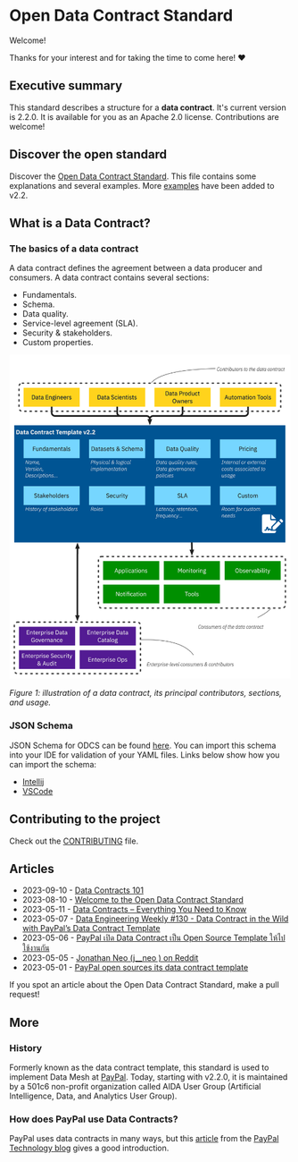 # Open Data Contract Standard

Welcome! 

Thanks for your interest and for taking the time to come here! ❤️

## Executive summary
This standard describes a structure for a **data contract**. It's current version is 2.2.0. It is available for you as an Apache 2.0 license. Contributions are welcome!

## Discover the open standard
Discover the [Open Data Contract Standard](./docs/README.md). This file contains some explanations and several examples. More [examples](./examples/README.md) have been added to v2.2.

## What is a Data Contract?

### The basics of a data contract
A data contract defines the agreement between a data producer and consumers. A data contract contains several sections:
* Fundamentals.
* Schema.
* Data quality.
* Service-level agreement (SLA).
* Security & stakeholders.
* Custom properties.

![Data contract schema](./docs/img/data-contract-v2.2-schema.png "Data contract schema")

*Figure 1: illustration of a data contract, its principal contributors, sections, and usage.*

### JSON Schema

JSON Schema for ODCS can be found [here](schema/odcs-json-schema.json). You can import this schema into your IDE for 
validation of your YAML files. Links below show how you can import the schema:

- [Intellij](https://www.jetbrains.com/help/idea/json.html#ws_json_schema_add_custom)
- [VSCode](https://code.visualstudio.com/docs/languages/json#_json-schemas-and-settings)

## Contributing to the project
Check out the [CONTRIBUTING](./CONTRIBUTING.md) file.

## Articles 

 * 2023-09-10 - [Data Contracts 101](https://medium.com/p/568a9adbf9a9)
 * 2023-08-10 - [Welcome to the Open Data Contract Standard](https://jgp.ai/2023/08/09/welcome-to-the-open-data-contract-standard/)
 * 2023-05-11 - [Data Contracts – Everything You Need to Know](https://www.montecarlodata.com/blog-data-contracts-explained/)
 * 2023-05-07 - [Data Engineering Weekly #130 - Data Contract in the Wild with PayPal’s Data Contract Template](https://www.dataengineeringweekly.com/p/data-engineering-weekly-130)
 * 2023-05-06 - [PayPal เปิด Data Contract เป็น Open Source Template ให้ไปใช้งานกัน](https://discuss.dataengineercafe.io/t/paypal-data-contract-open-source-template/581/1)
 * 2023-05-05 - [Jonathan Neo (j__neo ) on Reddit](https://www.reddit.com/r/dataengineering/comments/137glbo/comment/jixw5hj/?utm_source=reddit&utm_medium=web2x&context=3)
 * 2023-05-01 - [PayPal open sources its data contract template](https://jgp.ai/2023/05/01/paypal-open-sources-its-data-contract-template/)

If you spot an article about the Open Data Contract Standard, make a pull request! 

## More

### History
Formerly known as the data contract template, this standard is used to implement Data Mesh at [PayPal](https://about.pypl.com/). Today, starting with v2.2.0, it is maintained by a 501c6 non-profit organization called AIDA User Group (Artificial Intelligence, Data, and Analytics User Group).

### How does PayPal use Data Contracts?
PayPal uses data contracts in many ways, but this [article](https://medium.com/paypal-tech/the-next-generation-of-data-platforms-is-the-data-mesh-b7df4b825522) from the [PayPal Technology blog](https://medium.com/paypal-tech) gives a good introduction.


